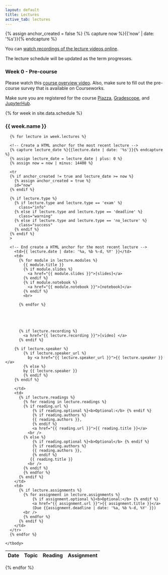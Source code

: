 ```yaml
---
layout: default
title: Lectures
active_tab: lectures
---
```


<!-- Create a HTML anchor for the most recent lecture -->
{% assign anchor_created = false %}
{% capture now %}{{'now' | date: '%s'}}{% endcapture %}
<!-- End create a HTML anchor for the most recent lecture -->


<div class="alert alert-info">
You can <a href="">watch recordings of the lecture videos online</a>.
</div>

The lecture schedule will be updated as the term progresses. 

### Week 0 - Pre-course

Please watch this [course overview video](). Also, make sure to fill out the pre-course survey that is available on Courseworks.

Make sure you are registered for the course [Piazza](https://piazza.com/class/kcm2u88of5p1hz), [Gradescope](), and [JupyterHub](http://jupyterhub.coms1016.barnard.edu/).

{% for week in site.data.schedule %}
  <h3>
    {{ week.name }}
  </h3>
  	
  	
  <table class="table table-striped">
    <thead>
      <tr>
        <th>Date</th> 
        <th>Topic</th>
        <!--<th>Recordings</th>-->
        <th>Reading</th>
        <th>Assignment</th>
      </tr>
    </thead>
    <tbody>

      {% for lecture in week.lectures %}

      <!-- Create a HTML anchor for the most recent lecture -->
      {% capture lecture_date %}{{lecture.date | date: '%s'}}{% endcapture %}
      {% assign lecture_date = lecture_date | plus: 0 %}
      {% assign now = now | minus: 14400 %}

      <tr
      {% if anchor_created != true and lecture_date >= now %}
        {% assign anchor_created = true %}
        id="now" 
      {% endif %}
      
      {% if lecture.type %}
        {% if lecture.type and lecture.type == 'exam' %}
          class="info" 
        {% else if lecture.type and lecture.type == 'deadline' %}
          class="warning"
        {% else if lecture.type and lecture.type == 'no_lecture' %}
          class="success"
        {% endif %}
      {% endif %}
      >

      <!-- End create a HTML anchor for the most recent lecture -->
        <td>{{ lecture.date | date: '%a, %b %-d, %Y' }}</td>
        <td>
          {% for module in lecture.modules %}
            {{ module.title }} 
            {% if module.slides %}
              <a href="{{ module.slides }}">[slides]</a>
            {% endif %}
            {% if module.notebook %}
              <a href="{{ module.notebook }}">[notebook]</a>
            {% endif %}
            <br>
       
          {% endfor %}
           




          {% if lecture.recording %}
            <a href="{{ lecture.recording }}">[video] </a>
          {% endif %}

  	    {% if lecture.speaker %}
            {% if lecture.speaker_url %}
              by <a href="{{ lecture.speaker_url }}">{{ lecture.speaker }}</a> 
            {% else %} 
            by {{ lecture.speaker }}
            {% endif %}
  	    {% endif %}

        </td>
        <td>	
          {% if lecture.readings %} 	
            {% for reading in lecture.readings %}	
            {% if reading.url %}	
                {% if reading.optional %}<b>Optional:</b> {% endif %}	
                {% if reading.authors %}	
                {{ reading.authors }}, 	
                {% endif %}	
                <a href="{{ reading.url }}">{{ reading.title }}</a> 	
              <br />	
            {% else %}	
                {% if reading.optional %}<b>Optional</b> {% endif %}	
                {% if reading.authors %}	
                {{ reading.authors }}, 	
                {% endif %}	
               {{ reading.title }} 	
              <br />	
            {% endif %}	
            {% endfor %}	
          {% endif %}	
        </td>
        <td>
          {% if lecture.assignments %} 
            {% for assignment in lecture.assignments %}
                {% if assignment.optional %}<b>Optional:</b> {% endif %}
                <a href="{{ assignment.url }}">{{ assignment.title }}</a> 
                (Due {{assignment.deadline | date: '%a, %b %-d, %Y' }})
            <br />
            {% endfor %}
          {% endif %}
        </td>
      </tr>
      {% endfor %}
      
    </tbody>
  </table>

  {% endfor %}
